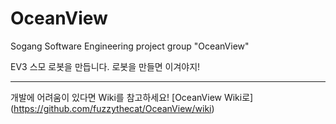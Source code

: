 # OceanView
Sogang Software Engineering project group "OceanView"

EV3 스모 로봇을 만듭니다. 
로봇을 만들면 이겨야지!

-----
개발에 어려움이 있다면 Wiki를 참고하세요! [OceanView Wiki로]
(https://github.com/fuzzythecat/OceanView/wiki)





